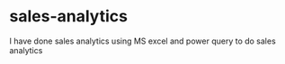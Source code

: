 # sales-analytics
I have done sales analytics using MS excel and power query to do sales analytics 
